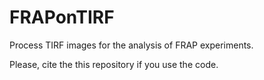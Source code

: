 # FRAPonTIRF
Process TIRF images for the analysis of FRAP experiments. 

Please, cite the this repository if you use the code.
